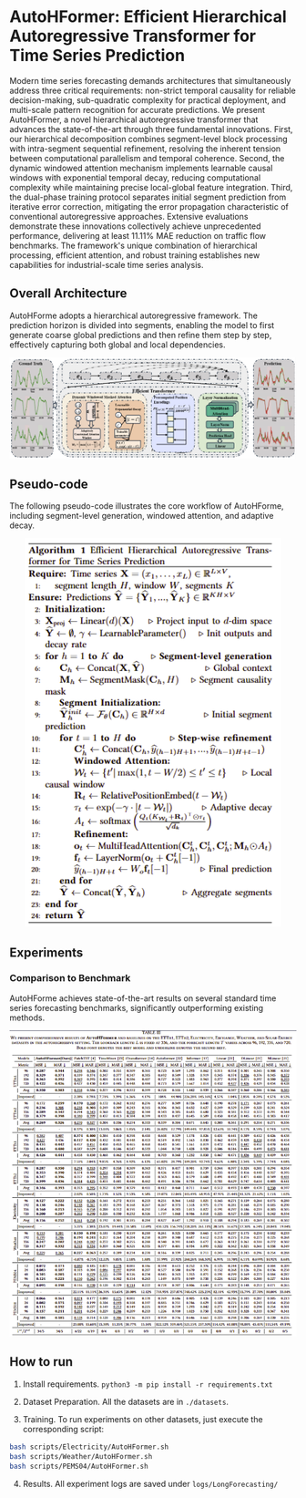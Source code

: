 # AutoHFormer: Efficient Hierarchical Autoregressive Transformer for Time Series Prediction

Modern time series forecasting demands architectures that simultaneously address three critical requirements: non-strict temporal causality for reliable decision-making, sub-quadratic complexity for practical deployment, and multi-scale pattern recognition for accurate predictions. We present AutoHFormer, a novel hierarchical autoregressive transformer that advances the state-of-the-art through three fundamental innovations. First, our hierarchical decomposition combines segment-level block processing with intra-segment sequential refinement, resolving the inherent tension between computational parallelism and temporal coherence. Second, the dynamic windowed attention mechanism implements learnable causal windows with exponential temporal decay, reducing computational complexity while maintaining precise local-global feature integration. Third, the dual-phase training protocol separates initial segment prediction from iterative error correction, mitigating the error propagation characteristic of conventional autoregressive approaches. Extensive evaluations demonstrate these innovations collectively achieve unprecedented performance, delivering at least 11.11% MAE reduction on traffic flow benchmarks. The framework's unique combination of hierarchical processing, efficient attention, and robust training establishes new capabilities for industrial-scale time series analysis.

## Overall Architecture

AutoHForme adopts a hierarchical autoregressive framework. The prediction horizon is divided into segments, enabling the model to first generate coarse global predictions and then refine them step by step, effectively capturing both global and local dependencies.

<p align="center">
  <img src="autotime.png" alt="AutoTime Architecture" width="1000"/>
</p>

## Pseudo-code

The following pseudo-code illustrates the core workflow of AutoHForme, including segment-level generation, windowed attention, and adaptive decay.

<p align="center">
  <img src="pseudo-code.png" alt="AutoHForme Algorithm" width="450"/>
</p>

## Experiments
### Comparison to Benchmark
AutoHForme achieves state-of-the-art results on several standard time series forecasting benchmarks, significantly outperforming existing methods.

<p align="center">
  <img src="experiments.png" alt="AutoHFormer Main Results" width="1000"/>
</p>

## How to run
1. Install requirements. ```python3 -m pip install -r requirements.txt```

2. Dataset Preparation. All the datasets are in ```./datasets```.

3. Training. To run experiments on other datasets, just execute the corresponding script:
```bash
bash scripts/Electricity/AutoHFormer.sh
bash scripts/Weather/AutoHFormer.sh
bash scripts/PEMS04/AutoHFormer.sh
```

4. Results.
All experiment logs are saved under `logs/LongForecasting/`
